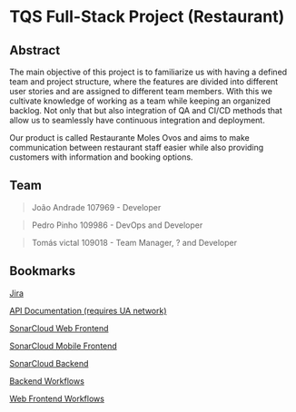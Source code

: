 # TQS Full-Stack Project (Restaurant)

## Abstract

The main objective of this project is to familiarize us with having a defined team and project structure, where the features are divided into different user stories and are assigned to different team members. With this we cultivate knowledge of working as a team while keeping an organized backlog. Not only that but also integration of QA and CI/CD methods that allow us to seamlessly have continuous integration and deployment.

Our product is called Restaurante Moles Ovos and aims to make communication between restaurant staff easier while also providing customers with information and booking options.

## Team

> João Andrade 107969 - Developer

> Pedro Pinho 109986 - DevOps and Developer

> Tomás victal 109018 - Team Manager, ? and Developer  

## Bookmarks

[Jira](https://tqsprojectrestaurant.atlassian.net/jira/software/projects/RMO/boards/2)

[API Documentation (requires UA network)](http://deti-tqs-01.ua.pt/swagger-ui/index.html)

[SonarCloud Web Frontend](https://sonarcloud.io/project/overview?id=TQS-Project-Restaurant_S-C-DS-Nextjs)

[SonarCloud Mobile Frontend](https://sonarcloud.io/project/overview?id=TQS-Project-Restaurant_G-M-APP)

[SonarCloud Backend](https://sonarcloud.io/summary/overall?id=TQS-Project-Restaurant_API-SpringB)

[Backend Workflows](https://github.com/TQS-Project-Restaurant/API-SpringB/actions)

[Web Frontend Workflows](https://github.com/TQS-Project-Restaurant/S-C-DS-Nextjs/actions)